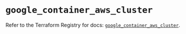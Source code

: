 # `google_container_aws_cluster`

Refer to the Terraform Registry for docs: [`google_container_aws_cluster`](https://registry.terraform.io/providers/hashicorp/google/6.21.0/docs/resources/container_aws_cluster).
